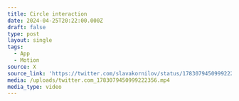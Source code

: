 ```yaml
---
title: Circle interaction
date: 2024-04-25T20:22:00.000Z
draft: false
type: post
layout: single
tags:
  - App
  - Motion
source: X
source_link: 'https://twitter.com/slavakornilov/status/1783079450999222356'
media: /uploads/twitter.com_1783079450999222356.mp4
media_type: video
---
```


